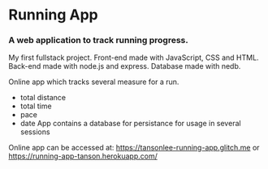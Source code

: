 # Running App

### A web application to track running progress.

My first fullstack project. Front-end made with JavaScript, CSS and HTML. Back-end made with node.js and express. Database made with nedb.

Online app which tracks several measure for a run.
* total distance
* total time
* pace
* date
App contains a database for persistance for usage in several sessions



Online app can be accessed at: 
https://tansonlee-running-app.glitch.me
or
https://running-app-tanson.herokuapp.com/ 
